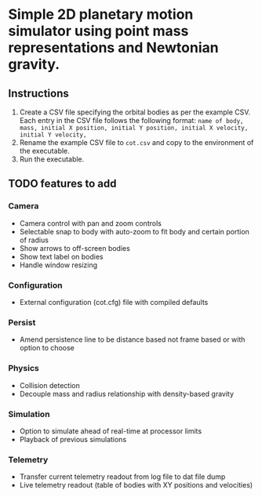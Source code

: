 # Simple 2D planetary motion simulator using point mass representations and Newtonian gravity. 

## Instructions

1. Create a CSV file specifying the orbital bodies as per the example CSV. Each entry in the CSV file follows the following format:
`name of body, mass, initial X position, initial Y position, initial X velocity, initial Y velocity,`
2. Rename the example CSV file to `cot.csv` and copy to the environment of the executable.
3. Run the executable. 

## TODO features to add

### Camera
- Camera control with pan and zoom controls
- Selectable snap to body with auto-zoom to fit body and certain portion of radius
- Show arrows to off-screen bodies
- Show text label on bodies
- Handle window resizing

### Configuration
- External configuration (cot.cfg) file with compiled defaults

### Persist
- Amend persistence line to be distance based not frame based or with option to choose

### Physics
- Collision detection
- Decouple mass and radius relationship with density-based gravity

### Simulation
- Option to simulate ahead of real-time at processor limits
- Playback of previous simulations

### Telemetry
- Transfer current telemetry readout from log file to dat file dump
- Live telemetry readout (table of bodies with XY positions and velocities)

